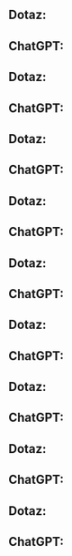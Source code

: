 ## Dotaz:



## ChatGPT:



## Dotaz:



## ChatGPT:



## Dotaz:



## ChatGPT:



## Dotaz:



## ChatGPT:



## Dotaz:



## ChatGPT:



## Dotaz:



## ChatGPT:



## Dotaz:



## ChatGPT:



## Dotaz:



## ChatGPT:



## Dotaz:



## ChatGPT:



